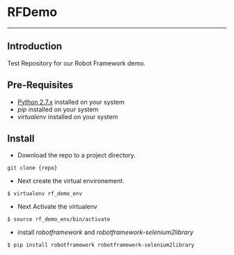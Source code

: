 # RFDemo
----------------
## Introduction
Test Repository for our Robot Framework demo.

## Pre-Requisites
- [Python 2.7.x](https://www.python.org/downloads) installed on your system
- *pip* installed on your system
- *virtualenv* installed on your system

## Install
- Download the repo to a project directory.
```
git clone {repo}
```

- Next create the virtual environement.
```
$ virtualenv rf_demo_env
```

- Next Activate the virtualenv

```
$ source rf_demo_env/bin/activate
```
- install *robotframework* and *robotframework-selenium2library*

```
$ pip install robotframework robotframework-selenium2library
```
